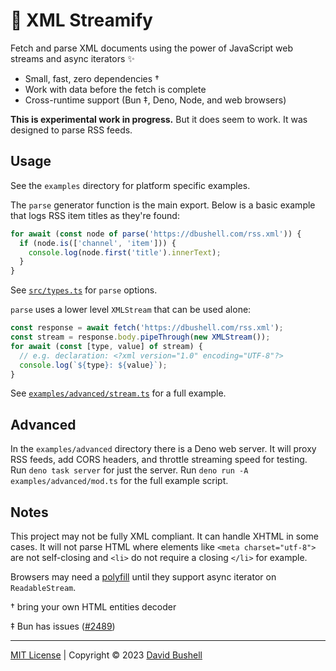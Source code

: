 # 📰 XML Streamify

Fetch and parse XML documents using the power of JavaScript web streams and async iterators ✨

* Small, fast, zero dependencies †
* Work with data before the fetch is complete
* Cross-runtime support (Bun ‡, Deno, Node, and web browsers)

**This is experimental work in progress.** But it does seem to work. It was designed to parse RSS feeds.

## Usage

See the `examples` directory for platform specific examples.

The `parse` generator function is the main export. Below is a basic example that logs RSS item titles as they're found:

```javascript
for await (const node of parse('https://dbushell.com/rss.xml')) {
  if (node.is(['channel', 'item'])) {
    console.log(node.first('title').innerText);
  }
}
```

See [`src/types.ts`](/src/types.ts) for `parse` options.

`parse` uses a lower level `XMLStream` that can be used alone:

```javascript
const response = await fetch('https://dbushell.com/rss.xml');
const stream = response.body.pipeThrough(new XMLStream());
for await (const [type, value] of stream) {
  // e.g. declaration: <?xml version="1.0" encoding="UTF-8"?>
  console.log(`${type}: ${value}`);
}
```

See [`examples/advanced/stream.ts`](/examples/advanced/stream.ts) for a full example.

## Advanced

In the `examples/advanced` directory there is a Deno web server. It will proxy RSS feeds, add CORS headers, and throttle streaming speed for testing. Run `deno task server` for just the server. Run `deno run -A examples/advanced/mod.ts` for the full example script.

## Notes

This project may not be fully XML compliant. It can handle XHTML in some cases. It will not parse HTML where elements like `<meta charset="utf-8">` are not self-closing and `<li>` do not require a closing `</li>` for example.

Browsers may need a [polyfill](https://bugs.chromium.org/p/chromium/issues/detail?id=929585#c10) until they support async iterator on `ReadableStream`.

† bring your own HTML entities decoder

‡ Bun has issues ([#2489](https://github.com/oven-sh/bun/issues/2489))

* * *

[MIT License](/LICENSE) | Copyright © 2023 [David Bushell](https://dbushell.com)
